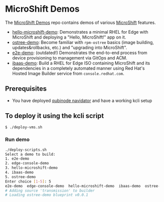 # MicroShift Demos

The [MicroShift Demos](https://github.com/redhat-et/microshift-demos) repo contains demos of various [MicroShift](https://github.com/openshift/microshift) features.

* [hello-microshift-demo](https://github.com/redhat-et/microshift-demos/tree/main/demos/hello-microshift-demo): Demonstrates a minimal RHEL for Edge with MicroShift and deploying a "Hello, MicroShift!" app on it.
* [ostree-demo](https://github.com/redhat-et/microshift-demos/tree/main/demos/ostree-demo): Become familiar with `rpm-ostree` basics (image building, updates&rollbacks, etc.) and "upgrading into MicroShift".
* [e2e-demo](https://github.com/redhat-et/microshift-demos/tree/main/demos/e2e-demo): (outdated!) Demonstrates the end-to-end process from device provisioning to management via GitOps and ACM.
* [ibaas-demo](https://github.com/redhat-et/microshift-demos/tree/main/demos/ibaas-demo): Build a RHEL for Edge ISO containing MicroShift and its dependencies in a completely automated manner using Red Hat's Hosted Image Builder service from `console.redhat.com`.

## Prerequisites
* You have deployed [qubinode navidator](https://github.com/tosin2013/quibinode_navigator) and have a working kcli setup

## To deploy it using the kcli script

```bash
$ ./deploy-vms.sh
```

### Run demo
```bash
./deploy-scripts.sh
Select a demo to build:
1. e2e-demo
2. edge-console-demo
3. hello-microshift-demo
4. ibaas-demo
5. ostree-demo
Enter choice [1-5]: 5
e2e-demo  edge-console-demo  hello-microshift-demo  ibaas-demo	ostree-demo
# Adding source 'transmission' to builder
# Loading ostree-demo blueprint v0.0.1
```